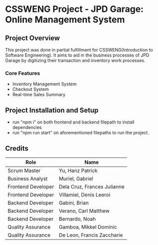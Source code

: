 # CSSWENG Project - JPD Garage: Online Management System

## Project Overview
This project was done in partial fulfillment for CSSWENG(Introduction to Software Engineering). It aims to aid in the business processes of JPD Garage by digitizing their transaction and inventory work processes.

### Core Features
- Inventory Management System
- Checkout System
- Real-time Sales Summary

## Project Installation and Setup
- run "npm i" on both frontend and backend filepath to install dependencies
- run "npm run start" on aforementioned filepaths to run the project.

## Credits
|     Role      |      Name     |
| ------------- | ------------- |
| Scrum Master  | Yu, Hanz Patrick  |
| Business Analyst  | Muriel, Gabriel  |
| Frontend Developer  | Dela Cruz, Frances Julianne  |
| Frontend Developer  | Villamiel, Denis Leeroi  |
| Backend Developer  | Gabini, Brian  |
| Backend Developer  | Verano, Carl Matthew  |
| Backend Developer  | Bernardo, Noah  |
| Quality Assurance  | Gamboa, Mikkel Dominic  |
| Quality Assurance  | De Leon, Francis Zaccharie  |
